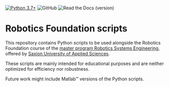 [![Python 3.7+](https://img.shields.io/badge/python-3.7%2B-blue)](https://www.python.org/downloads/release/python-360/) ![GitHub](https://img.shields.io/github/license/max-sn/robotics_foundation) ![Read the Docs (version)](https://img.shields.io/readthedocs/robotics_foundation/latest)

# Robotics Foundation scripts

This repository contains Python scripts to be used alongside the Robotics Foundation course of the [master program Robotics Systems Engineering](https://www.saxion.edu/programmes/master/robotics-systems-engineering), offered by [Saxion University of Applied Sciences](https://www.saxion.edu/).

These scripts are mainly intended for educational purposes and are neither optimized for efficiency nor robustness.

Future work might include Matlab&trade; versions of the Python scripts.